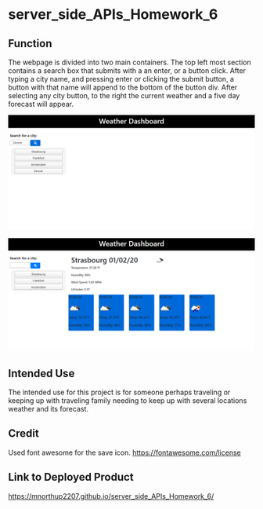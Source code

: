 # server_side_APIs_Homework_6

## Function 
The webpage is divided into two main containers. The top left most section contains a search box that submits with a an enter, or a button click. After typing a city name, and pressing enter or clicking the submit button, a button with that name will append to the bottom of the button div. After selecting any city button, to the right the current weather and a five day forecast will appear.  

![image](assets/landing1.png)

![image](assets/landing.png)
 

## Intended Use

The intended use for this project is for someone perhaps traveling or keeping up with traveling family needing to keep up with several locations weather and its forecast. 


## Credit
Used font awesome for the save icon.
https://fontawesome.com/license

## Link to Deployed Product

https://mnorthup2207.github.io/server_side_APIs_Homework_6/